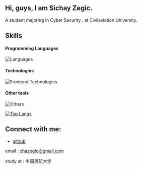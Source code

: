 ## Hi, guys, I am Sichay Zegic.

A student majoring in Cyber Security , at Civilaviation University.
## Skills
#### Programming Languages
![Languages](https://skillicons.dev/icons?i=c,cpp,python,java,go)
#### Technologies
![Frontend Technologies](https://skillicons.dev/icons?i=html,css,docker)
#### Other tools
![Others](https://skillicons.dev/icons?i=git,github,markdown,vscode,eclipse)

[![Top Langs](https://github-readme-stats.vercel.app/api/top-langs/?username=Zegic&layout=compact)](https://github-readme-stats-ten-gilt.vercel.app)
## Connect with me:

- [github](https://github.com/Zegic)

email : chazegic@gmail.com

study at : 中国民航大学


<!--
**Zegic/Zegic** is a ✨ _special_ ✨ repository because its `README.md` (this file) appears on your GitHub profile.

## GitHub Stats
![Jacob's GitHub stats](https://github-readme-stats.vercel.app/api?username=Zegic&show_icons=true&theme=cobalt)

Here are some ideas to get you started:

- 🔭 I’m currently working on ...
- 🌱 I’m currently learning ...
- 👯 I’m looking to collaborate on ...
- 🤔 I’m looking for help with ...
- 💬 Ask me about ...
- 📫 How to reach me: ...
- 😄 Pronouns: ...
- ⚡ Fun fact: ...
-->
